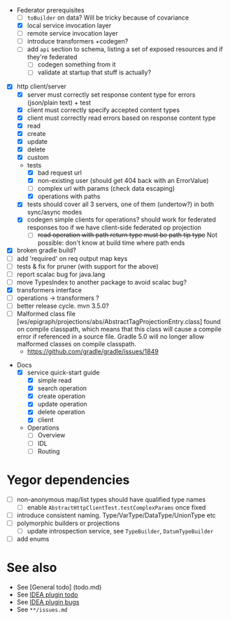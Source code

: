 - Federator prerequisites
  - [ ] `toBuilder` on data? Will be tricky because of covariance
  - [x] local service invocation layer
  - [ ] remote service invocation layer
  - [ ] introduce transformers +codegen?
  - [ ] add `api` section to schema, listing a set of exposed resources and if they're federated
    - [ ] codegen something from it
    - [ ] validate at startup that stuff is actually?
    
- [x] http client/server
  - [x] server must correctly set response content type for errors (json/plain text) + test
  - [x] client must correctly specify accepted content types
  - [x] client must correctly read errors based on response content type
  - [x] read
  - [x] create
  - [x] update
  - [x] delete
  - [x] custom
  - tests
    - [x] bad request url
    - [x] non-existing user (should get 404 back with an ErrorValue)
    - [ ] complex url with params (check data escaping)
    - [x] operations with paths
  - [x] tests should cover all 3 servers, one of them (undertow?) in both sync/async modes
  - [x] codegen simple clients for operations? should work for federated responses too if we have client-side federated op projection
    - [ ] ~~read operation with path return type must be path tip type~~ Not possible: don't know at build time where path ends

- [x] broken gradle build?
- [ ] add 'required' on req output map keys
- [ ] tests & fix for pruner (with support for the above)
- [ ] report scalac bug for java.lang
- [ ] move TypesIndex to another package to avoid scalac bug?
- [x] transformers interface
- [ ] operations -> transformers ?
- [ ] better release cycle. mvn 3.5.0?
- [ ] Malformed class file [ws/epigraph/projections/abs/AbstractTagProjectionEntry.class] found on compile classpath, which means that this class will cause a compile error if referenced in a source file. Gradle 5.0 will no longer allow malformed classes on compile classpath.
  - https://github.com/gradle/gradle/issues/1849

- Docs
  - [x] service quick-start guide
    - [x] simple read
    - [x] search operation
    - [x] create operation
    - [x] update operation
    - [x] delete operation
    - [x] client
  - Operations
    - [ ] Overview
    - [ ] IDL
    - [ ] Routing
    
# Yegor dependencies
- [ ] non-anonymous map/list types should have qualified type names
  - [ ] enable `AbstractHttpClientTest.testComplexParams` once fixed
- [ ] introduce consistent naming. Type/VarType/DataType/UnionType etc
- [ ] polymorphic builders or projections
  - [ ] update introspection service, see `TypeBuilder`, `DatumTypeBuilder`
- [ ] add enums

# See also
- See [General todo] (todo.md)
- See [IDEA plugin todo](idea-plugin/todo.md)
- See [IDEA plugin bugs](idea-plugin/bugs.md)
- See `**/issues.md`
